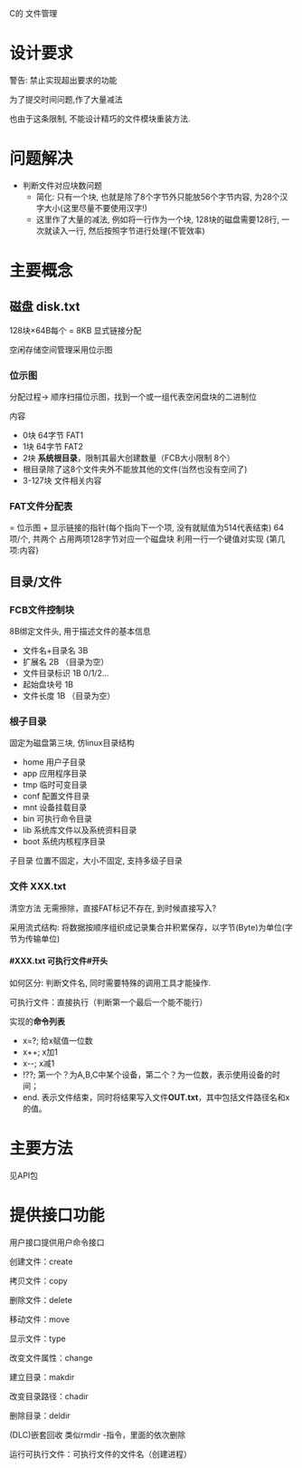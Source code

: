C的 文件管理

# 设计要求

警告: 禁止实现超出要求的功能

为了提交时间问题,作了大量减法

也由于这条限制, 不能设计精巧的文件模块重装方法.

# 问题解决

* 判断文件对应块数问题
    * 简化: 只有一个块, 也就是除了8个字节外只能放56个字节内容, 为28个汉字大小(这里尽量不要使用汉字!)
    * 这里作了大量的减法, 例如将一行作为一个块, 128块的磁盘需要128行, 一次就读入一行, 然后按照字节进行处理(不管效率)

# 主要概念

## 磁盘  disk.txt

128块×64B每个 = 8KB 显式链接分配

空闲存储空间管理采用位示图

### 位示图

分配过程-> 顺序扫描位示图，找到一个或一组代表空闲盘块的二进制位

内容

* 0块 64字节 FAT1
* 1块 64字节 FAT2
* 2块  **系统根目录**，限制其最大创建数量（FCB大小限制 8个）
* 根目录除了这8个文件夹外不能放其他的文件(当然也没有空间了)
* 3-127块 文件相关内容

### FAT文件分配表

= 位示图 + 显示链接的指针(每个指向下一个项, 没有就赋值为514代表结束) 64项/个, 共两个 占用两项128字节对应一个磁盘块
利用一行一个键值对实现 {第几项:内容}

## 目录/文件

### FCB文件控制块

8B绑定文件头, 用于描述文件的基本信息

* 文件名+目录名 3B
* 扩展名 2B （目录为空）
* 文件目录标识 1B 0/1/2...
* 起始盘块号 1B
* 文件长度 1B （目录为空）

### 根子目录

固定为磁盘第三块, 仿linux目录结构

* home 用户子目录
* app 应用程序目录
* tmp 临时可变目录
* conf 配置文件目录
* mnt 设备挂载目录
* bin 可执行命令目录
* lib 系统库文件以及系统资料目录
* boot 系统内核程序目录

子目录 位置不固定，大小不固定, 支持多级子目录

### 文件 XXX.txt

清空方法 无需擦除，直接FAT标记不存在, 到时候直接写入?

采用流式结构: 将数据按顺序组织成记录集合并积累保存，以字节(Byte)为单位(字节为传输单位)

#### #XXX.txt 可执行文件#开头

如何区分: 判断文件名, 同时需要特殊的调用工具才能操作.

可执行文件：直接执行（判断第一个最后一个能不能行）

实现的**命令列表**

* x=?; 给x赋值一位数
* x++; x加1
* x--; x减1
* !??; 第一个？为A,B,C中某个设备，第二个？为一位数，表示使用设备的时间；
* end. 表示文件结束，同时将结果写入文件**OUT.txt**，其中包括文件路径名和x的值。

# 主要方法

见API包

# 提供接口功能

用户接口提供用户命令接口

创建文件：create

拷贝文件：copy

删除文件：delete

移动文件：move

显示文件：type

改变文件属性：change

建立目录：makdir

改变目录路径：chadir

删除目录：deldir

(DLC)嵌套回收 类似rmdir -指令，里面的依次删除

运行可执行文件：可执行文件的文件名（创建进程）
